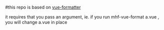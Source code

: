 
#this repo is based on [vue-formatter](https://github.com/MaraniMatias/vue-fomatter)

it requires that you pass an argument, ie. if you run
  mhf-vue-format a.vue
, you will change a.vue in place
